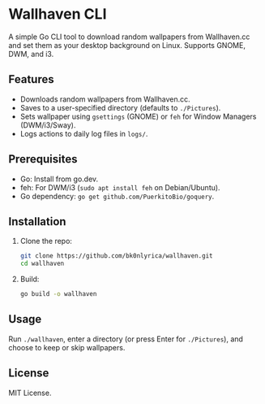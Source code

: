 # Wallhaven CLI

A simple Go CLI tool to download random wallpapers from Wallhaven.cc and set them as your desktop background on Linux. Supports GNOME, DWM, and i3.

## Features

- Downloads random wallpapers from Wallhaven.cc.
- Saves to a user-specified directory (defaults to `./Pictures`).
- Sets wallpaper using `gsettings` (GNOME) or `feh`  for Window Managers (DWM/i3/Sway).
- Logs actions to daily log files in `logs/`.

## Prerequisites

- Go: Install from go.dev.
- feh: For DWM/i3 (`sudo apt install feh` on Debian/Ubuntu).
- Go dependency: `go get github.com/PuerkitoBio/goquery`.

## Installation

1. Clone the repo:

   ```bash
   git clone https://github.com/bk0nlyrica/wallhaven.git
   cd wallhaven
   ```
2. Build:

   ```bash
   go build -o wallhaven
   ```

## Usage

Run `./wallhaven`, enter a directory (or press Enter for `./Pictures`), and choose to keep or skip wallpapers.

## License

MIT License.